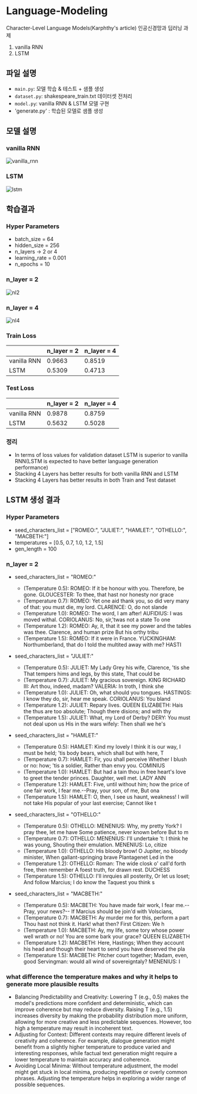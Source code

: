 # Language-Modeling
Character-Level Language Models(Karphthy's article)
인공신경망과 딥러닝 과제
  1. vanilla RNN
  2. LSTM

## 파일 설명
- `main.py`: 모델 학습 & 테스트 + 샘플 생성
- `dataset.py`: shakespeare_train.txt 데이터셋 전처리
- `model.py`: vanilla RNN & LSTM 모델 구현
- 'generate.py' : 학습된 모델로 샘플 생성

## 모델 설명
### vanilla RNN
![vanilla_rnn](https://github.com/moon2y/Language-Modeling/assets/88147264/25119bf3-7b9b-448c-bd08-0bff064a525b)

### LSTM
![lstm](https://github.com/moon2y/Language-Modeling/assets/88147264/1a569403-7ef5-4f4d-9922-adc1f1a3939e)

## 학습결과
### Hyper Parameters
- batch_size = 64
- hidden_size = 256
- n_layers -> 2 or 4
- learning_rate = 0.001
- n_epochs = 10
  
### n_layer = 2
![nl2](https://github.com/moon2y/Language-Modeling/assets/88147264/e4b62065-867f-4e32-9476-2fa83a1b3b99)


### n_layer = 4
![nl4](https://github.com/moon2y/Language-Modeling/assets/88147264/59cf8452-8f47-4d4d-af10-17f94b23a782)

### Train Loss
|                    | n_layer = 2 | n_layer = 4  |
|--------------------|-------------|--------------|
| vanilla RNN        | 0.9663      | 0.8519       |
| LSTM               | 0.5309      | 0.4713       |

### Test Loss
|                    | n_layer = 2 | n_layer = 4  |
|--------------------|-------------|--------------|
| vanilla RNN        | 0.9878      | 0.8759       |
| LSTM               | 0.5632      | 0.5028       |

### 정리
- In terms of loss values for validation dataset LSTM is superior to vanilla RNN(LSTM is expected to have better language generation performance)
- Stacking 4 Layers has better results for both vanilla RNN and LSTM
- Stacking 4 Layers has better results in both Train and Test dataset

## LSTM 생성 결과
### Hyper Parameters
- seed_characters_list = ["ROMEO:", "JULIET:", "HAMLET:", "OTHELLO:", "MACBETH:"]
- temperatures = [0.5, 0.7, 1.0, 1.2, 1.5]
- gen_length = 100

### n_layer = 2
- seed_characters_list = "ROMEO:"
  - (Temperature 0.5):
    ROMEO:
    If it be honour with you. Therefore, be gone.
    GLOUCESTER:
    To thee, that hast nor honesty nor grace
  - (Temperature 0.7):
    ROMEO:
    Yet one aid thank you, so did very
    many of that: you must die, my lord.
    CLARENCE:
    O, do not slande
  - (Temperature 1.0):
    ROMEO:
    The word, I am after!
    AUFIDIUS:
    I was moved withal.
    CORIOLANUS:
    No, sir,'twas not a state
    To one 
  - (Temperature 1.2):
    ROMEO:
    Ay, it, that it see my power and the tables was thee. Clarence, and human prize
    But his orthy tribu
  - (Temperature 1.5):
    ROMEO:
    If it were in France.
    YUCKINGHAM:
    Northumberland, that do I told the multited away with me?
    HASTI

- seed_characters_list = "JULIET:"
  - (Temperature 0.5):
    JULIET:
    My Lady Grey his wife, Clarence, 'tis she
    That tempers hims and legs, by this state,
    That could be 
  - (Temperature 0.7):
    JULIET:
    My gracious sovereign.
    KING RICHARD III:
    Art thou, indeed, madam?
    VALERIA:
    In troth, I think she 
  - (Temperature 1.0):
    JULIET:
    Oh, what should you tongues.
    HASTINGS:
    I know they do, sir, hear me speak.
    CORIOLANUS:
    You bland 
  - (Temperature 1.2):
    JULIET:
    Repary lives.
    QUEEN ELIZABETH:
    Hais the thus are too absolute;
    Though there disions; and with thy 
  - (Temperature 1.5):
    JULIET:
    What, my Lord of Derby?
    DERY:
    You must not deal upon us
    His in the wars wifely:
    Then shall we he's

- seed_characters_list = "HAMLET:"
  - (Temperature 0.5):
    HAMLET:
    Kind my lovely I think it is our way,
    I must be held; 'tis body bears, which shall but with here,
    T
  - (Temperature 0.7):
    HAMLET:
    Fir, you shall perceive
    Whether I blush or no: how; 'tis a soldier,
    Rather than envy you.
    COMINIUS
  - (Temperature 1.0):
    HAMLET:
    But had a tain thou in free heart's love to greet the tender princes.
    Daughter, well met.
    LADY ANN
  - (Temperature 1.2):
    HAMLET:
    Five, until without him; how the price of one fair work, I fear me.--Pray, your son, of me,
    But ona
  - (Temperature 1.5):
    HAMLET:
    O, then, I see us haunt, weakness! I will not take
    His popular of your last exercise;
    Cannot like t

- seed_characters_list = "OTHELLO:"
  - (Temperature 0.5):
    OTHELLO:
    MENENIUS:
    Why, my pretty York? I pray thee, let me have
    Some patience, never known before
    But to m
  - (Temperature 0.7):
    OTHELLO:
    MENENIUS:
    I'll undertake 't:
    I think he was young,
    Shouting their emulation.
    MENENIUS:
    Lo, citize
  - (Temperature 1.0):
    OTHELLO:
    His bloody brow! O Jupiter, no bloody minister,
    When gallant-springing brave Plantagenet
    Led in the
  - (Temperature 1.2):
    OTHELLO:
    Roman:
    The wide closk o' call'd forth free, then remember
    A foest truth, for drawn rest.
    DUCHESS 
  - (Temperature 1.5):
    OTHELLO:
    I'll inrquies all posterity,
    Or let us loset;
    And follow Marcius; I do know the Taquest you think s
    
- seed_characters_list = "MACBETH:"
  - (Temperature 0.5):
    MACBETH:
    You have made fair work, I fear me.--Pray, your news?--
    If Marcius should be join'd with Volscians,
  - (Temperature 0.7):
    MACBETH:
    Ay murder me for this, perform a part
    Thou hast not think it. Hark! what then?
    First Citizen:
    We h
  - (Temperature 1.0):
    MACBETH:
    Ay, my life, some tory whose power well wrath or no! You are some bark
    your grace?
    QUEEN ELIZABETH
  - (Temperature 1.2):
    MACBETH:
    Here, Hastings;
    When they account his head and
    though their heart to send you have deserved the pla
  - (Temperature 1.5):
    MACBETH:
    Pitcher court together;
    Madam, even, good Servingman: would all wind of sovereigntaly?
    MENENIUS:
    I
    
### what difference the temperature makes and why it helps to generate more plausible results
- Balancing Predictability and Creativity:
  Lowering T (e.g., 0.5) makes the model's predictions more confident and deterministic, which can improve coherence but may reduce diversity.
  Raising T (e.g., 1.5) increases diversity by making the probability distribution more uniform, allowing for more creative and less predictable sequences.          However, too high a temperature may result in incoherent text.
- Adjusting for Context:
  Different contexts may require different levels of creativity and coherence. For example, dialogue generation might benefit from a slightly higher temperature     to produce varied and interesting responses, while factual text generation might require a lower temperature to maintain accuracy and coherence.
- Avoiding Local Minima:
  Without temperature adjustment, the model might get stuck in local minima, producing repetitive or overly common phrases. Adjusting the temperature helps in       exploring a wider range of possible sequences.
  
